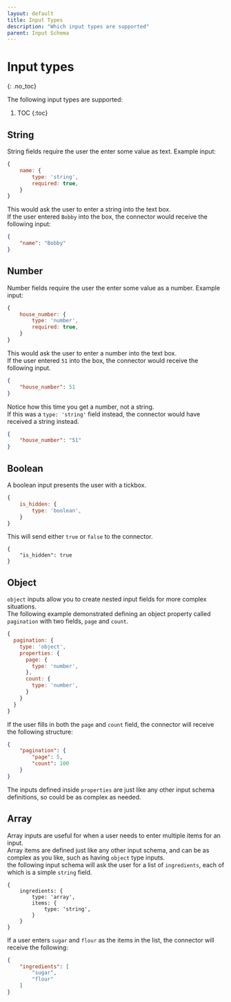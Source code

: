 ```yaml
---
layout: default
title: Input Types
description: "Which input types are supported"
parent: Input Schema
---
```


# Input types
{: .no_toc}

The following input types are supported:

1. TOC
{:toc}

## String
String fields require the user the enter some value as text.
Example input:
```js
{
    name: {
        type: 'string',
        required: true,
    }
}
```
This would ask the user to enter a string into the text box.  
If the user entered `Bobby` into the box, the connector would receive the following input:
```json
{
    "name": "Bobby"
}
```

## Number
Number fields require the user the enter some value as a number.
Example input:
```js
{
    house_number: {
        type: 'number',
        required: true,
    }
}
```
This would ask the user to enter a number into the text box.  
If the user entered `51` into the box, the connector would receive the following input.
```json
{
    "house_number": 51
}
```
Notice how this time you get a number, not a string.  
If this was a `type: 'string'` field instead, the connector would have received a string instead.
```json
{
    "house_number": "51"
}
```

## Boolean
A boolean input presents the user with a tickbox.
```js
{
    is_hidden: {
        type: 'boolean',
    }
}
```

This will send either `true` or `false` to the connector.
```
{
    "is_hidden": true
}
```

## Object

`object` inputs allow you to create nested input fields for more complex situations.  
The following example demonstrated defining an object property called `pagination` with two fields, `page` and `count`.  

```js
{
  pagination: {
    type: 'object',
    properties: {
      page: {
        type: 'number',
      },
      count: {
        type: 'number',
      }
    }
  }
}
```

If the user fills in both the `page` and `count` field, the connector will receive the following structure:

```json
{
    "pagination": {
        "page": 5,
        "count": 100
    }
}
```

The inputs defined inside `properties` are just like any other input schema definitions, so could be as complex as needed.

## Array

Array inputs are useful for when a user needs to enter multiple items for an input.  
Array items are defined just like any other input schema, and can be as complex as you like, such as having `object` type inputs.  
the following input schema will ask the user for a list of `ingredients`, each of which is a simple `string` field.

```
{
    ingredients: {
        type: 'array',
        items: {
            type: 'string',
        }
    }
}
```

If a user enters `sugar` and `flour` as the items in the list, the connector will receive the following:

```json
{
    "ingredients": [
        "sugar",
        "flour"
    ]
}
```

